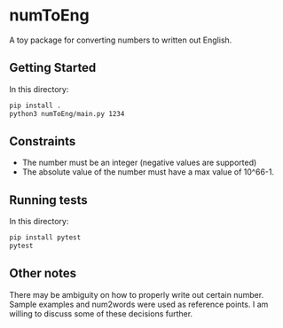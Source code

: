 # numToEng
A toy package for converting numbers to written out English.


## Getting Started
In this directory:
```bash
pip install .
python3 numToEng/main.py 1234
```

## Constraints
- The number must be an integer (negative values are supported)
- The absolute value of the number must have a max value of 10^66-1.

## Running tests
In this directory:
```bash
pip install pytest
pytest
```

## Other notes
There may be ambiguity on how to properly write out certain number.  Sample examples and 
num2words were used as reference points.  I am willing to discuss some of these decisions further.